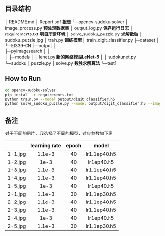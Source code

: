 ## 目录结构

│  README.md
│  Report.pdf     **报告**
└─opencv-sudoku-solver
    │  image_process.py   **预处理数据集**
    │  output_log.py    **保存运行日志**
    │  requirements.txt    **项目所需环境**
    │  solve_sudoku_puzzle.py   **求解数独**
    │  sudoku_puzzle.jpg
    │  train.py    **训练模型**
    │  train_digit_classifier.py
    ├─dataset
    │  └─EI339-CN
    ├─output
    │      
    ├─pyimagesearch
    │  │  
    │  ├─models
    │  │      lenet.py   **新的网络模型LeNet-5**
    │  │      sudokunet.py
    │  └─sudoku
    │          puzzle.py
    │          solve.py   **数独求解算法**
    └─test1

## How to Run

```bash
cd opencv-sudoku-solver
pip install -r requirements.txt
python train.py --model output/digit_classifier.h5
python solve_sudoku_puzzle.py --model output/digit_classifier.h5 --image sudoku_puzzle.jpg
```

## 备注

对于不同的图片，我选择了不同的模型，对应参数如下表

|         | learning rate | epoch |    model     |
| :-----: | :-----------: | :---: | :----------: |
| 1-1.jpg |    1.1e-3     |  40   | lr1.1ep40.h5 |
| 1-2.jpg |     1e-3      |  40   |  lr1ep40.h5  |
| 1-3.jpg |    1.1e-3     |  40   | lr1.1ep40.h5 |
| 1-4.jpg |    1.1e-3     |  40   | lr1.1ep40.h5 |
| 1-5.jpg |     1e-3      |  40   |  lr1ep40.h5  |
| 2-1.jpg |    1.1e-3     |  30   | lr1.1ep30.h5 |
| 2-2.jpg |    1.1e-3     |  40   | lr1.1ep40.h5 |
| 2-3.jpg |    1.1e-3     |  40   | lr1.1ep40.h5 |
| 2-4.jpg |     1e-3      |  40   |  lr1ep40.h5  |
| 2-5.jpg |    1.1e-3     |  30   | lr1.1ep30.h5 |

